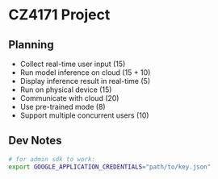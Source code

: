 # CZ4171 Project

## Planning

- Collect real-time user input (15)
- Run model inference on cloud (15 + 10)
- Display inference result in real-time (5)
- Run on physical device (15)
- Communicate with cloud (20)
- Use pre-trained mode (8)
- Support multiple concurrent users (10)

## Dev Notes

```sh
# for admin sdk to work:
export GOOGLE_APPLICATION_CREDENTIALS="path/to/key.json"
```

